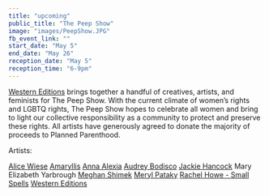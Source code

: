 ```yaml
---
title: "upcoming"
public_title: "The Peep Show"
image: "images/PeepShow.JPG"
fb_event_link: ""
start_date: "May 5"
end_date: "May 26"
reception_date: "May 5"
reception_time: "6-9pm"
---
```

[Western Editions](http://www.westerneditions.com/) brings together a handful of creatives, artists, and feminists for The Peep Show. With the current climate of women’s rights and LGBTQ rights, The Peep Show hopes to celebrate all women and bring to light our collective responsibility as a community to protect and preserve these rights. All artists have generously agreed to donate the majority of proceeds to Planned Parenthood. 

Artists:

[Alice Wiese](https://www.instagram.com/himynameisalicewiese/)
[Amaryllis](https://www.instagram.com/wildhomegirl/)
[Anna Alexia](http://www.instagram.com/annaalexia/)
[Audrey Bodisco](http://www.instagram.com/aud_bod)
[Jackie Hancock](http://www.instagram.com/jackiehancockphoto/)
Mary Elizabeth Yarbrough
[Meghan Shimek](http://www.instagram.com/meghanshimek/)
[Meryl Pataky](http://www.instagram.com/merylpataky/)
[Rachel Howe - Small Spells](http://www.instagram.com/smallspells/)
[Western Editions](http://www.instagram.com/westerneditions/)


